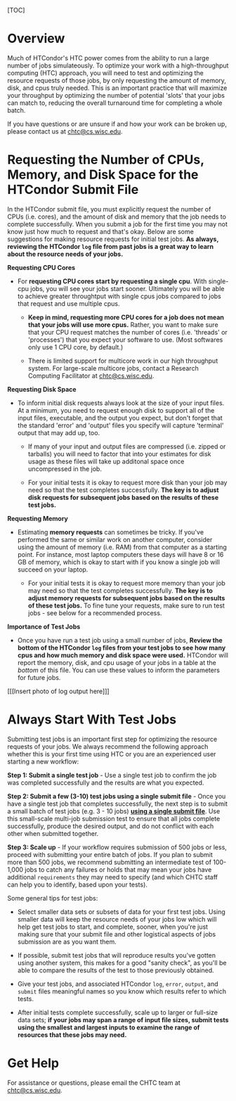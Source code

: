 
[title]: - "Optimizing HTCondor Submit File Resource Requests"

[TOC]

# Overview

Much of HTCondor's HTC power comes from the ability to run a large number of jobs simulateously. 
To optimize your work with a high-throughput computing (HTC)
approach, you will need to test and optimizing the resource requests of those jobs, by 
only requesting the amount of memory, disk, and cpus truly needed.
This is an important practice that will maximize your throughput by optimizing the 
number of potential 'slots' that your jobs can match to, reducing the overall 
turnaround time for completing a whole batch.

If you have questions or are unsure if and how your work can be broken up, please contact us at 
<chtc@cs.wisc.edu>.

# Requesting the Number of CPUs, Memory, and Disk Space for the HTCondor Submit File

In the HTCondor submit file, you must explicitly request the number of 
CPUs (i.e. cores), and the amount of disk and memory that the job needs 
to complete successfully.
When you submit a job for the 
first time you may not know just how much to request and that's okay. 
Below are some suggestions for making resource requests for initial test 
jobs. **As always, reviewing the HTCondor `log` file from past jobs is 
a great way to learn about the resource needs of your jobs.**

**Requesting CPU Cores**

- For **requesting CPU cores start by requesting a single cpu**. With single-cpu jobs, you will see 
your jobs start sooner. Ultimately you will be able to achieve 
greater throughtput with single cpus jobs compared to jobs that request 
and use multiple cpus. 

    - **Keep in mind, requesting more CPU cores for a job 
    does not mean that your jobs will use more cpus.** Rather, you want to make sure 
    that your CPU request matches the number of cores (i.e. 'threads' or 'processes') 
    that you expect your software to use. (Most softwares only use 1 CPU core, by default.)

    - There is limited support for multicore work in our high throughput system. For large-scale multicore jobs, contact a Research Computing Facilitator at <chtc@cs.wisc.edu>. 
    
**Requesting Disk Space**

- To inform initial disk requests always look at the size of your input 
files. At a minimum, you need to request enough disk to support all 
of the input files, executable, and the output you expect, but don't forget that the standard 'error' and 'output'
files you specify will capture 'terminal' output that may add up, too.
      
    - If many of your input and output files are compressed 
(i.e. zipped or tarballs) you will need to factor that into your 
estimates for disk usage as these files will take up additonal space once uncompressed 
in the job.
      
    - For your initial tests it is okay to request more disk than 
your job may need so that the test completes successfully. **The key 
is to adjust disk requests for subsequent jobs based on the results 
of these test jobs.**
 
**Requesting Memory**

- Estimating **memory requests** can sometimes be tricky. If you've performed the 
same or similar work on another computer, consider using the amount of 
memory (i.e. RAM) from that computer as a starting point. For instance, 
most laptop computers these days will have 8 or 16 GB of memory, which is okay to start 
with if you know a single job will succeed on your laptop.

	- For your initial tests it is okay to request more memory than 
your job may need so that the test completes successfully. **The key 
is to adjust memory requests for subsequent jobs based on the results 
of these test jobs.** To fine tune your requests, make sure to run test jobs - see below for a recommended process.

**Importance of Test Jobs**

- Once you have run a test job using a small number of jobs, **Review the bottom of the HTCondor `log` files from your test jobs to see how many cpus and how much memory and disk space were used.** HTCondor will report 
the memory, disk, and cpu usage of your jobs in a table at the *bottom* of this file. You can use these values to inform the parameters for future jobs. 

[[[Insert photo of log output here]]]



# Always Start With Test Jobs

Submitting test jobs is an important first step for optimizing 
the resource requests of your jobs. We always recommend the following approach whether this is your first time 
using HTC or you are an experienced user starting a new workflow:

**Step 1: Submit a single test job**
      - Use a single test job to confirm the job was completed successfully and the results are what you expected.

**Step 2: Submit a few (3-10) test jobs using a single submit file**
      - Once you have a single test job that completes successfully, the next 
        step is to submit a small batch of test jobs (e.g. 3 - 10 jobs) 
        [**using a single submit file**](https://chtc.cs.wisc.edu/uw-research-computing/multiple-jobs). Use this small-scale 
        multi-job submission test to ensure that all jobs complete successfully, produce the 
        desired output, and do not conflict with each other when submitted together. 
        
**Step 3: Scale up**
      - If your workflow requires submission of 500 jobs or less, proceed with submitting your entire batch of jobs. If you plan to submit
      more than 500 jobs, we recommend submitting an intermediate test of 100-1,000 jobs to catch any 
      failures or holds that may mean your jobs have additional `requirements` they may need to specify 
      (and which CHTC staff can help you to identify, based upon your tests). 

Some general tips for test jobs:

- Select smaller data sets or subsets of data for your first test jobs. Using 
smaller data will keep the resource needs of your jobs low which will help get 
test jobs to start, and complete, sooner, when you're just making sure that your submit file 
and other logistical aspects of jobs submission are as you want them.

- If possible, submit test jobs that will reproduce results you've gotten 
using another system, this makes for a good "sanity check", as you'll be able 
to compare the results of the test to those previously obtained.

- Give your test jobs, and associated HTCondor `log`, `error`, `output`, 
and `submit` files meaningful names so you know which results refer to which tests.

- After initial tests complete successfully, scale up to larger or full-size 
data sets; **if your jobs may span a range of input file sizes, submit tests using the smallest 
and largest inputs to examine the range of resources that these jobs may need.**

# Get Help

For assistance or questions, please email the CHTC team at [chtc@cs.wisc.edu](mailto:chtc@cs.wisc.edu). 


